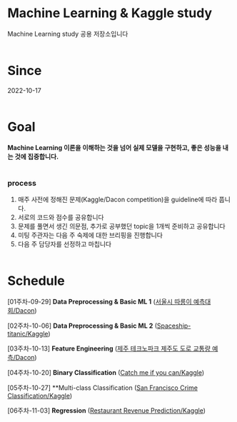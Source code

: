 # Machine Learning & Kaggle study

Machine Learning study 공용 저장소입니다
<br><br>
# Since
2022-10-17
<br><br>
# Goal
**Machine Learning 이론을 이해하는 것을 넘어 실제 모델을 구현하고, 좋은 성능을 내는 것에 집중합니다.**
<br><br>
### process
1. 매주 사전에 정해진 문제(Kaggle/Dacon competition)을 guideline에 따라 풉니다.
2. 서로의 코드와 점수를 공유합니다
3. 문제를 풀면서 생긴 의문점, 추가로 공부했던 topic을 1개씩 준비하고 공유합니다
4. 미팅 주관자는 다음 주 숙제에 대한 브리핑을 진행합니다
5. 다음 주 담당자를 선정하고 마칩니다 
<br><br>
# Schedule
[01주차-09-29] **Data Preprocessing & Basic ML 1** ([서울시 따릉이 예측대회/Dacon](https://dacon.io/competitions/open/235576/data))

[02주차-10-06] **Data Preprocessing & Basic ML 2** ([Spaceship-titanic/Kaggle](https://www.kaggle.com/competitions/spaceship-titanic))

[03주차-10-13] **Feature Engineering** ([제주 테크노파크 제주도 도로 교통량 예측/Dacon](https://dacon.io/competitions/official/235985/overview/description))

[04주차-10-20] **Binary Classification** ([Catch me if you can/Kaggle](https://www.kaggle.com/competitions/catch-me-if-you-can-intruder-detection-through-webpage-session-tracking2))

[05주차-10-27] **Multi-class Classification ([San Francisco Crime Classification/Kaggle](https://www.kaggle.com/competitions/sf-crime/overview))

[06주차-11-03] **Regression** ([Restaurant Revenue Prediction/Kaggle](https://www.kaggle.com/competitions/restaurant-revenue-prediction/data))
